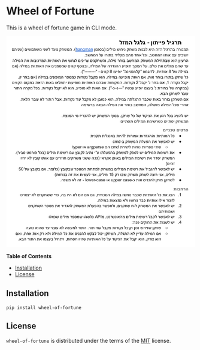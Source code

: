 # Wheel of Fortune

This is a wheel of fortune game in CLI mode.

![Exercise](/docs/exercise.png)

**Table of Contents**

- [Installation](#installation)
- [License](#license)

## Installation

```console
pip install wheel-of-fortune
```

## License

`wheel-of-fortune` is distributed under the terms of the [MIT](https://spdx.org/licenses/MIT.html) license.
